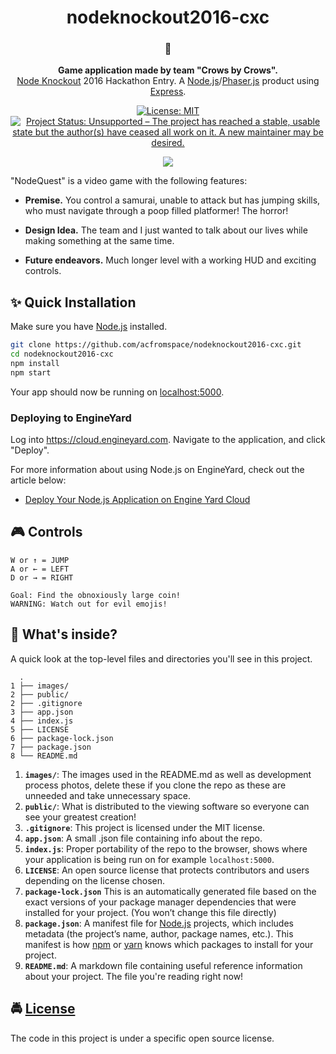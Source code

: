 <!-- HEADING -->

<h1 align="center">️nodeknockout2016-cxc</h1>

<!-- DESCRIPTION -->

<h3 align="center">
  <span role="img" aria-label="Oncoming Fist">👊</span>
</h3>
<p align="center">
  <strong>Game application made by team "Crows by Crows".</strong><br>
  <a href="https://www.nodeknockout.com/" target="_blank">Node Knockout</a> 2016 Hackathon Entry. A <a href="https://nodejs.org/en/" target="_blank">Node.js</a>/<a href="https://phaser.io/" target="_blank">Phaser.js</a> product using <a href="https://expressjs.com/" target="_blank">Express</a>.
</p>

<!-- INFORMATION (Shields:IO) -->

<p align="center">
    <a href="https://github.com/acfromspace/nodeknockout2016-cxc/blob/master/LICENSE">
        <img src="https://img.shields.io/github/license/mashape/apistatus.svg"
            alt="License: MIT"></a>
    <a href="https://www.repostatus.org/#unsupported">
        <img src="https://www.repostatus.org/badges/latest/unsupported.svg" alt="Project Status: Unsupported – The project    has reached a stable, usable state but the author(s) have ceased all work on it. A new maintainer may be desired." /></a>
</p>

<!-- FEATURES -->

<p align="center">
  <img src="./images/demo.gif">
</p>

"NodeQuest" is a video game with the following features:

- **Premise.** You control a samurai, unable to attack but has jumping skills, who must navigate through a poop filled platformer! The horror!

- **Design Idea.** The team and I just wanted to talk about our lives while making something at the same time.

- **Future endeavors.** Much longer level with a working HUD and exciting controls.

<!-- QUICK INSTALLATION -->

## <span role="img" aria-label="Sparkles">✨</span> Quick Installation

Make sure you have [Node.js](https://nodejs.org/) installed.

```sh
git clone https://github.com/acfromspace/nodeknockout2016-cxc.git
cd nodeknockout2016-cxc
npm install
npm start
```

Your app should now be running on [localhost:5000](https://localhost:5000/).

### Deploying to EngineYard

Log into <https://cloud.engineyard.com>. Navigate to the application, and click "Deploy".

For more information about using Node.js on EngineYard, check out the article below:

- [Deploy Your Node.js Application on Engine Yard Cloud](https://support.cloud.engineyard.com/hc/en-us/articles/205411878-Deploy-Your-Node-js-Application-on-Engine-Yard-Cloud)

<!-- IN-DEPTH GUIDE -->

<!-- ## <span role="img" aria-label="Rocket">🚀</span> Putting this in the Infinity Gauntlet (In-Depth Installation) -->

## <span role="img" aria-label="Video Game">🎮</span> Controls

``` 
W or ↑ = JUMP
A or ← = LEFT
D or → = RIGHT

Goal: Find the obnoxiously large coin!
WARNING: Watch out for evil emojis!
```

<!-- WHAT'S INSIDE? -->

## <span role="img" aria-label="Thinking Face">🤔</span> What's inside?

A quick look at the top-level files and directories you'll see in this project.

```
  .
1 ├── images/
2 ├── public/
2 ├── .gitignore
3 ├── app.json
4 ├── index.js
5 ├── LICENSE
6 ├── package-lock.json
7 ├── package.json
8 └── README.md
```

1. **`images/`**: The images used in the README.md as well as development process photos, delete these if you clone the repo as these are unneeded and take unnecessary space.
2. **`public/`**: What is distributed to the viewing software so everyone can see your greatest creation!
3. **`.gitignore`**: This project is licensed under the MIT license.
4. **`app.json`**: A small .json file containing info about the repo.
5. **`index.js`**: Proper portability of the repo to the browser, shows where your application is being run on for example `localhost:5000`.
6. **`LICENSE`**: An open source license that protects contributors and users depending on the license chosen.
7. **`package-lock.json`** This is an automatically generated file based on the exact versions of your package manager dependencies that were installed for your project. (You won’t change this file directly)
8. **`package.json`**: A manifest file for [Node.js](https://nodejs.org/en/) projects, which includes metadata (the project’s name, author, package names, etc.). This manifest is how [npm](https://www.npmjs.com/) or [yarn](https://yarnpkg.com/en/) knows which packages to install for your project.
9. **`README.md`**: A markdown file containing useful reference information about your project. The file you're reading right now!

<!-- LICENSE -->

## <span role="img" aria-label="Oncoming Police Car">🚔</span> [License](LICENSE)

The code in this project is under a specific open source license.

